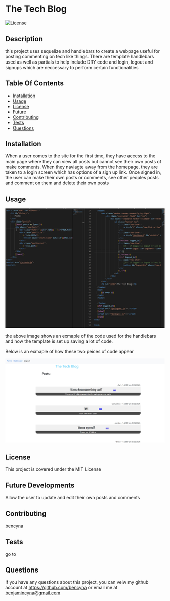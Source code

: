# The Tech Blog

[![License](https://img.shields.io/badge/License-MIT-blue.svg)](https://opensource.org/licenses/MIT)

## Description

this project uses sequelize and handlebars to create a webpage useful for posting commenting on tech like things. There are template handlebars used as well as partials to help include DRY code and login, logout and signups which are neccessary to perform certain functionalities

## Table Of Contents

- [Installation](##Installation)
- [Usage](##Usage)
- [License](##License)
- [Future](##Future)
- [Contributing](##Contributing)
- [Tests](##Tests)
- [Questions](##Questions)

## Installation

When a user comes to the site for the first time, they have access to the main page where they can view all posts but cannot see their own posts of make comments. When they naviagte away from the homepage, they are taken to a login screen which has options of a sign up link. Once signed in, the user can make their own posts or comments, see other peoples posts and comment on them and delete their own posts

## Usage

![image of handlebars code](./assets/screenshot1.jpg)

the above image shows an exmaple of the code used for the handlebars and how the template is set up saving a lot of code.

Below is an exmaple of how these two peices of code appear

![image of handlebars code on web](./assets/screenshot2.jpg)

## License

This project is covered under the MIT License

## Future Developments

Allow the user to update and edit their own posts and comments

## Contributing

[bencyna](https://github.com/bencyna/)

## Tests

go to

## Questions

If you have any questions about this project, you can veiw my github account at https://github.com/bencyna or email me at benjamincyna@gmail.com
